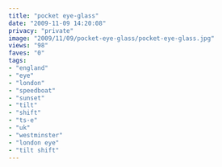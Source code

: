 ```yaml
---
title: "pocket eye-glass"
date: "2009-11-09 14:20:08"
privacy: "private"
image: "2009/11/09/pocket-eye-glass/pocket-eye-glass.jpg"
views: "98"
faves: "0"
tags:
- "england"
- "eye"
- "london"
- "speedboat"
- "sunset"
- "tilt"
- "shift"
- "ts-e"
- "uk"
- "westminster"
- "london eye"
- "tilt shift"
---
```

<a href="http://www.phillprice.com/2009/11/10/pocket-eye-glass" rel="nofollow"></a>
